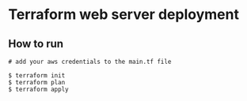 # Terraform web server deployment
## How to run
```
# add your aws credentials to the main.tf file

$ terraform init
$ terraform plan
$ terraform apply
```